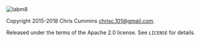 ![labm8](https://raw.github.com/ChrisCummins/phd/master/labm8/.labm8.jpg)

Copyright 2015-2018 Chris Cummins <chrisc.101@gmail.com>.

Released under the terms of the Apache 2.0 license. See
`LICENSE` for details.
